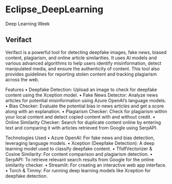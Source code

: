 # Eclipse_DeepLearning
Deep Learning Week

## Verifact

Verifact is a powerful tool for detecting deepfake images, fake news, biased content, plagiarism, and online article similarities. It uses AI models and various advanced algorithms to help users identify misinformation, detect manipulated media, and ensure the authenticity of content. This tool also provides guidelines for reporting stolen content and tracking plagiarism across the web.

Features
	•	Deepfake Detection: Upload an image to check for deepfake content using the Xception model.
	•	Fake News Detector: Analyze news articles for potential misinformation using Azure OpenAI’s language models.
	•	Bias Checker: Evaluate the potential bias in news articles and get a score along with an explanation.
	•	Plagiarism Checker: Check for plagiarism within your local content and detect copied content with and without credit.
	•	Online Similarity Checker: Search for duplicate content online by entering text and comparing it with articles retrieved from Google using SerpAPI.

Technologies Used
	•	Azure OpenAI: For fake news and bias detection, leveraging language models.
	•	Xception (Deepfake Detection): A deep learning model used to classify deepfake content.
	•	TfidfVectorizer & Cosine Similarity: For content comparison and plagiarism detection.
	•	SerpAPI: To retrieve relevant search results from Google for the online similarity checker.
	•	Streamlit: For creating an interactive web app interface.
	•	Torch & Timmy: For running deep learning models like Xception for deepfake detection.
